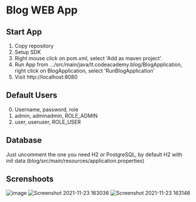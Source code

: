 # Blog WEB App

## Start App
1. Copy repository
2. Setup SDK
3. Right mouse click on pom.xml, select 'Add as maven project'.
4. Run App from .../src/main/java/lt.codeacademy.blog/BlogApplication, right click on BlogApplication, select 'RunBlogApplication'
5. Visit http://localhost:8080

## Default Users
0. Username, password, role
1. admin, adminadmin, ROLE_ADMIN
2. user, useruser, ROLE_USER

## Database
Just uncomment the one you need H2 or PostgreSQL, by default H2 with init data (blog/src/main/resources/application.properties)

## Screnshoots
![image](https://user-images.githubusercontent.com/70883106/143043298-2598626a-e651-4def-b361-f1cd476b5a3a.png)
![Screenshot 2021-11-23 163036](https://user-images.githubusercontent.com/70883106/143043323-a5eb5199-2536-464c-b20e-48ab6802830d.jpg)
![Screenshot 2021-11-23 163146](https://user-images.githubusercontent.com/70883106/143043374-1faecb97-c61f-46c4-bd2f-1aca6164235b.jpg)
